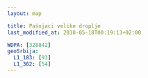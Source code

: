 ```yaml
---
layout: map

title: Pašnjaci velike droplje
last_modified_at: 2018-05-18T00:19:13+02:00

WDPA: [328842]
geoSrbija:
  L1_183: [93]
  L1_362: [54]
---
```

